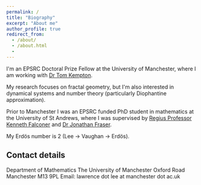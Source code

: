 ```yaml
---
permalink: /
title: "Biography"
excerpt: "About me"
author_profile: true
redirect_from:
  - /about/
  - /about.html
  -
---
```


I'm an EPSRC Doctoral Prize Fellow at the University of Manchester, where I am working with [Dr Tom Kempton](https://personalpages.manchester.ac.uk/staff/thomas.kempton/).

My research focuses on fractal geometry, but I'm also interested in dynamical systems and number theory (particularly Diophantine approximation).

Prior to Manchester I was an EPSRC funded PhD student in mathematics at the University of St Andrews, where I was supervised by [Regius Professor Kenneth Falconer](http://www.mcs.st-and.ac.uk/~kenneth/) and [Dr Jonathan Fraser](http://www.mcs.st-andrews.ac.uk/~jmf32/).

My Erdös number is 2 (Lee → Vaughan → Erdös).

## Contact details

Department of Mathematics
The University of Manchester
Oxford Road
Manchester
M13 9PL
Email: lawrence dot lee at manchester dot ac.uk
